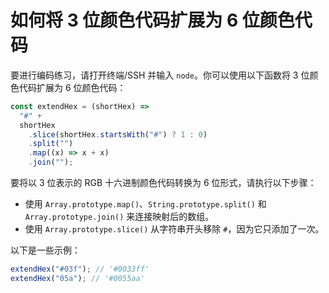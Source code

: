 # 如何将 3 位颜色代码扩展为 6 位颜色代码

要进行编码练习，请打开终端/SSH 并输入 `node`。你可以使用以下函数将 3 位颜色代码扩展为 6 位颜色代码：

```js
const extendHex = (shortHex) =>
  "#" +
  shortHex
    .slice(shortHex.startsWith("#") ? 1 : 0)
    .split("")
    .map((x) => x + x)
    .join("");
```

要将以 3 位表示的 RGB 十六进制颜色代码转换为 6 位形式，请执行以下步骤：

- 使用 `Array.prototype.map()`、`String.prototype.split()` 和 `Array.prototype.join()` 来连接映射后的数组。
- 使用 `Array.prototype.slice()` 从字符串开头移除 `#`，因为它只添加了一次。

以下是一些示例：

```js
extendHex("#03f"); // '#0033ff'
extendHex("05a"); // '#0055aa'
```
